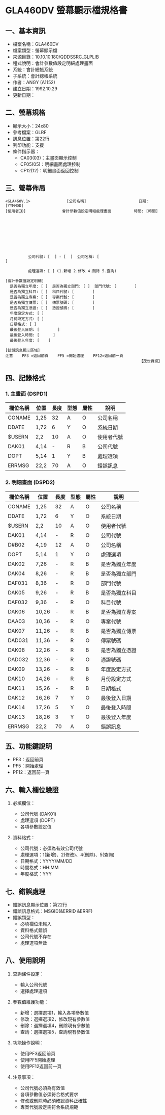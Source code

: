 # GLA460DV 螢幕顯示檔規格書

## 一、基本資訊
- 檔案名稱：GLA460DV
- 檔案類型：螢幕顯示檔
- 來源目錄：10.10.10.180/QDDSSRC_GLPLIB
- 程式說明：會計參數值設定明細處理畫面
- 系統：會計總帳系統
- 子系統：會計總帳系統
- 作者：ANGY (A1152)
- 建立日期：1992.10.29
- 更新日期：

## 二、螢幕規格
- 顯示大小：24x80
- 參考檔案：GLRF
- 訊息位置：第22行
- 列印功能：支援
- 條件指示器：
  - CA03(03)：主畫面顯示控制
  - CF05(05)：明細畫面處理控制
  - CF12(12)：明細畫面返回控制

## 三、螢幕佈局
```
<GLA460V.1>                [公司名稱]                       日期: [YYMMDD]
[使用者ID]                會計參數值設定明細處理畫面          時間: [時間]









          公司代號: [  ] - [  ]  公司名稱: [                              ]

          處理選項: [ ] (1.新增 2.修改 4.刪除 5.查詢)

[會計參數值設定明細]
  是否為獨立年度: [ ]  是否為獨立部門: [ ]  部門代號: [        ]
  是否為獨立科目: [ ]  科目代號: [        ]
  是否為獨立專案: [ ]  專案代號: [        ]
  是否為獨立傳票: [ ]  傳票號碼: [        ]
  是否為獨立憑證: [ ]  憑證號碼: [        ]
  年度設定方式: [ ]
  月份設定方式: [ ]
  日期格式: [ ]
  最後登入日期: [        ]
  最後登入時間: [      ]
  最後登入年度: [    ]

[錯誤訊息顯示區域]
注意    PF3 =返回前頁    PF5 =開始處理    PF12=返回前一頁
                                                           【茂世資訊】
```

## 四、記錄格式

### 1. 主畫面 (DSPD1)
| 欄位名稱 | 位置 | 長度 | 型態 | 屬性 | 說明 |
|---------|------|------|------|------|------|
| CONAME | 1,25 | 32 | A | O | 公司名稱 |
| DDATE | 1,72 | 6 | Y | O | 系統日期 |
| $USERN | 2,2 | 10 | A | O | 使用者代號 |
| DAK01 | 4,14 | - | R | B | 公司代號 |
| DOPT | 5,14 | 1 | Y | B | 處理選項 |
| ERRMSG | 22,2 | 70 | A | O | 錯誤訊息 |

### 2. 明細畫面 (DSPD2)
| 欄位名稱 | 位置 | 長度 | 型態 | 屬性 | 說明 |
|---------|------|------|------|------|------|
| CONAME | 1,25 | 32 | A | O | 公司名稱 |
| DDATE | 1,72 | 6 | Y | O | 系統日期 |
| $USERN | 2,2 | 10 | A | O | 使用者代號 |
| DAK01 | 4,14 | - | R | O | 公司代號 |
| D#B02 | 4,19 | 12 | A | O | 公司名稱 |
| DOPT | 5,14 | 1 | Y | O | 處理選項 |
| DAK02 | 7,26 | - | R | B | 是否為獨立年度 |
| DAK04 | 8,26 | - | R | B | 是否為獨立部門 |
| DAF031 | 8,36 | - | R | O | 部門代號 |
| DAK05 | 9,26 | - | R | B | 是否為獨立科目 |
| DAF032 | 9,36 | - | R | O | 科目代號 |
| DAK06 | 10,26 | - | R | B | 是否為獨立專案 |
| DAA03 | 10,36 | - | R | O | 專案代號 |
| DAK07 | 11,26 | - | R | B | 是否為獨立傳票 |
| DAD031 | 11,36 | - | R | O | 傳票號碼 |
| DAK08 | 12,26 | - | R | B | 是否為獨立憑證 |
| DAD032 | 12,36 | - | R | O | 憑證號碼 |
| DAK09 | 13,26 | - | R | B | 年度設定方式 |
| DAK10 | 14,26 | - | R | B | 月份設定方式 |
| DAK11 | 15,26 | - | R | B | 日期格式 |
| DAK12 | 16,26 | 7 | Y | O | 最後登入日期 |
| DAK14 | 17,26 | 5 | Y | O | 最後登入時間 |
| DAK13 | 18,26 | 3 | Y | O | 最後登入年度 |
| ERRMSG | 22,2 | 70 | A | O | 錯誤訊息 |

## 五、功能鍵說明
- PF3：返回前頁
- PF5：開始處理
- PF12：返回前一頁

## 六、輸入欄位驗證
1. 必填欄位：
   - 公司代號 (DAK01)
   - 處理選項 (DOPT)
   - 各項參數設定值

2. 資料格式：
   - 公司代號：必須為有效公司代號
   - 處理選項：1(新增)、2(修改)、4(刪除)、5(查詢)
   - 日期格式：YYYY/MM/DD
   - 時間格式：HH:MM
   - 年度格式：YYY

## 七、錯誤處理
- 錯誤訊息顯示位置：第22行
- 錯誤訊息格式：MSGID(&ERRID &ERRF)
- 錯誤類型：
  - 必填欄位未輸入
  - 資料格式錯誤
  - 公司代號不存在
  - 處理選項無效

## 八、使用說明
1. 查詢條件設定：
   - 輸入公司代號
   - 選擇處理選項

2. 參數值維護功能：
   - 新增：選擇選項1，輸入各項參數值
   - 修改：選擇選項2，修改現有參數值
   - 刪除：選擇選項4，刪除現有參數值
   - 查詢：選擇選項5，查詢現有參數值

3. 功能操作說明：
   - 使用PF3返回前頁
   - 使用PF5開始處理
   - 使用PF12返回前一頁

4. 注意事項：
   - 公司代號必須為有效值
   - 各項參數值必須符合格式要求
   - 修改或刪除時必須確認資料正確性
   - 專案代號設定需符合系統規範 
